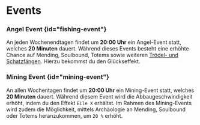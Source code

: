# Events

### Angel Event {id="fishing-event"}

An jeden <tooltip term="Wochenende">Wochenendtagen</tooltip> findet um **20:00 Uhr** ein Angel-Event statt,
welches **20 Minuten** dauert. Während dieses Events besteht eine erhöhte Chance auf Mending, Soulbound, Totems sowie weiteren [Trödel- und Schatzfängen](https://minecraft.wiki/w/Fishing).
Hierzu bekommst du den Glückseffekt.

### Mining Event {id="mining-event"}

An allen <tooltip term="Wochentage">Wochentagen</tooltip> findet um **20:00 Uhr** ein Mining-Event statt,
welches **20 Minuten** dauert. Während diesem Event wird die Abbaugeschwindigkeit erhöht, indem du den Effekt `Eile X` erhältst.
Im Rahmen des Mining-Events wird zudem die Möglichkeit, mittels Archäologie an Mending, Soulbound oder Totems heranzukommen, um `20 %` erhöht.

<!--The following content remains here to be adapted for the coming years !-->
<!--
### Oster-Event {id="easter-event"}

<img src="easter-event-2025.png" alt="Open Main-Menu" style="block" width="400"/>

Zum Osterfest 2025 startet eine spannende Eierjagd direkt am Spawn!
Im Zeitraum vom Karfreitag bis zum Ostermontag sind am Spawn Ostereier versteckt, die besondere Gegenstände enthalten.
Ihr könnt euch täglich auf die Suche machen, um Eier zu finden.
Pro Tag könnt ihr maximal drei Eier einsammeln.
Entdeckt ihr ein Ei könnt ihr dieses mit einem <shortcut>Rechtsklick</shortcut> einsammeln.
Wer es schafft, an jedem der vier Eventtage alle 3 Eier zu öffnen, erhält alle verfügbaren Belohnungen des Events!
!-->

